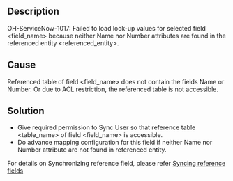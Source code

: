 ## Description

OH-ServiceNow-1017: Failed to load look-up values for selected field &lt;field_name&gt; because neither Name nor Number attributes are found in the referenced entity &lt;referenced_entity&gt;.

## Cause

Referenced table of field &lt;field_name&gt; does not contain the fields Name or Number. Or due to ACL restriction, the referenced table is not accessible.

## Solution

* Give required permission to Sync User so that reference table &lt;table_name&gt; of field &lt;field_name&gt; is accessible.
* Do advance mapping configuration for this field if neither Name nor Number attribute are not found in referenced entity.

For details on Synchronizing reference field, please refer [Syncing reference fields](../../../../connectors/servicenow.md#syncing-fields)
